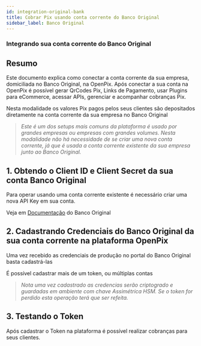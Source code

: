 ```yaml
---
id: integration-original-bank
title: Cobrar Pix usando conta corrente do Banco Original
sidebar_label: Banco Original
---
```


### Integrando sua conta corrente do Banco Original

## Resumo

Este documento explica como conectar a conta corrente da sua empresa, domiciliada no Banco Original, na OpenPix. Após conectar a sua conta na OpenPix é possível gerar QrCodes Pix, Links de Pagamento, usar Plugins para eCommerce, acessar APIs, gerenciar e acompanhar cobranças Pix.

Nesta modalidade os valores Pix pagos pelos seus clientes são depositados diretamente na conta corrente da sua empresa no Banco Original

> *Este é um dos setups mais comuns da plataforma é usado por grandes empresas ou empresas com grandes volumes.* 
*Nesta modalidade não há necessidade de se criar uma nova conta corrente, já que é usada a conta corrente existente da sua empresa junto ao Banco Original.*

## 1. Obtendo o Client ID e Client Secret da sua conta Banco Original

Para operar usando uma conta corrente existente é necessário criar uma nova API Key em sua conta.

Veja em [Documentação](https://www.originalhub.com.br/documentacaohttps://www.originalhub.com.br/documentacao)
do Banco Original

## 2. Cadastrando Credenciais do Banco Original da sua conta corrente na plataforma OpenPix

Uma vez recebido as credenciais de produção no portal do Banco Original basta cadastrá-las 

É possível cadastrar mais de um token, ou múltiplas contas 

> *Nota uma vez cadastrado as credencias serão criptogrado e guardadas em ambiente com chave Assimétrica HSM. Se o token for perdido esta operação terá que ser refeita.* 


## 3. Testando o Token

Após cadastrar o Token na plataforma é possível realizar cobranças para seus clientes. 

